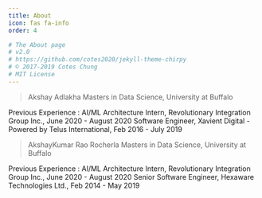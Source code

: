 ```yaml
---
title: About
icon: fas fa-info
order: 4

# The About page
# v2.0
# https://github.com/cotes2020/jekyll-theme-chirpy
# © 2017-2019 Cotes Chung
# MIT License
---
```



> Akshay Adlakha
  Masters in Data Science, University at Buffalo
  
  Previous Experience : AI/ML Architecture Intern, Revolutionary Integration Group Inc., June 2020 - August 2020
                        Software Engineer, Xavient Digital - Powered by Telus International, Feb 2016 - July 2019

> AkshayKumar Rao Rocherla
  Masters in Data Science, University at Buffalo
  
  Previous Experience : AI/ML Architecture Intern, Revolutionary Integration Group Inc., June 2020 - August 2020
                        Senior Software Engineer, Hexaware Technologies Ltd., Feb 2014 - May 2019
